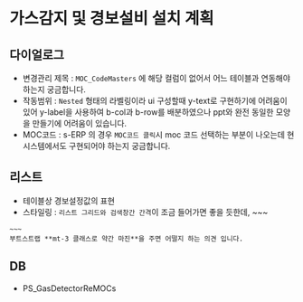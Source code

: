 # 가스감지 및 경보설비 설치 계획 
 
 ## 다이얼로그
   - 변경관리 제목
     : `MOC_CodeMasters` 에 해당 컬럼이 없어서 어느 테이블과 연동해야 하는지 궁금합니다.
   - 작동범위
     : `Nested` 형태의 라벨링이라 ui 구성할때 y-text로 구현하기에 어려움이 있어 y-label을 사용하여 b-col과 b-row를 배분하였으나 ppt와 완전 동일한 모양을 만들기에 어려움이 있습니다.
   - MOC코드
     : s-ERP 의 경우 `MOC코드 클릭`시 moc 코드 선택하는 부분이 나오는데 현 시스템에서도 구현되어야 하는지 궁금합니다.

 ## 리스트
   - 테이블상 경보설정값의 표현
   - 스타일링
    : `리스트 그리드와 검색창간 간격`이 조금 들어가면 좋을 듯한데, 
    ~~~
     <!-- 그리드 -->
     <b-row class="mt-3">
    ~~~
    부트스트랩 **mt-3 클래스로 약간 마진**을 주면 어떨지 하는 의견 입니다.

 ## DB
   - PS_GasDetectorReMOCs
